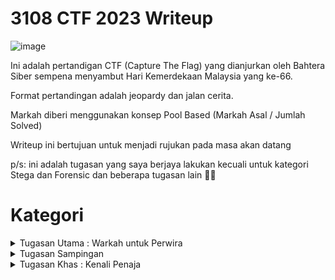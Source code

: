 # 3108 CTF 2023 Writeup

![image](https://github.com/6D756E6972/3108CTF/assets/129729880/30f71fd7-e69d-4814-a4a4-287ab7b4ac98)

Ini adalah pertandigan CTF (Capture The Flag) yang dianjurkan oleh Bahtera Siber sempena menyambut Hari Kemerdekaan Malaysia yang ke-66.

Format pertandingan adalah jeopardy dan jalan cerita.

Markah diberi menggunakan konsep Pool Based (Markah Asal / Jumlah Solved)

Writeup ini bertujuan untuk menjadi rujukan pada masa akan datang

p/s: ini adalah tugasan yang saya berjaya lakukan kecuali untuk kategori Stega dan Forensic dan beberapa tugasan lain :face_with_spiral_eyes:

# Kategori
<details>
<summary>Tugasan Utama : Warkah untuk Perwira</summary>

  | Tugasan | Tahap Kesukaran |
  | --- | --- |
  | Tugasan I : Seruan Perwira | - |
  | Tugasan II : Tali Barut | - |
  | Warkah Akhir | - |
  
</details>

<details>
<summary>Tugasan Sampingan</summary>
  <details>
  <summary>Web</summary>
    
  | Tugasan | Tahap Kesukaran |
  | --- | --- |
  | Lemah | Mudah |
  | Wantujus | Mudah |
  | Wantusom | Mudah |
  | Pantul Pantun | Sederhana |
  </details>

  <details>
  <summary>Reverse Engineering</summary>

  | Tugasan | Tahap Kesukaran |
  | --- | --- |
  | Sarawak | Mudah | 
  | Pa+rio+ik | Mudah|
  </details>
  
  <details>
  <summary>Cryptography</summary>

  | Tugasan | Tahap Kesukaran |
  | --- | --- |
  | Nasihat | Mudah |
  | Selamat Malam | Sederhana |
  | 1957bit | Sederhana |
  </details>

  <details>
  <summary>Network</summary>

  | Tugasan | Tahap Kesukaran |
  | --- | --- |
  | Johan | Mudah |
  | Lagi-lagi Johan | Mudah |
  </details>

  <details>
  <summary>Misc</summary>

  | Tugasan | Tahap Kesukaran |
  | --- | --- |
  | Mencari Rahsia Si Dia | Mudah |
  | 3108 CTF Town | Sederhana |
  </details>

   <details>
  <summary>Osint</summary>

  | Tugasan | Tahap Kesukaran |
  | --- | --- |
  | Pertemuan Kapista : Babak I | Mudah |
  | Pertemuan Kapista : Babak II | Mudah |
  | Pertemuan Kapista : Finale | Finale |
  </details>
</details>

 <details>
 <summary>Tugasan Khas : Kenali Penaja</summary>
   
  | Tugasan | Tahap Kesukaran |
  | --- | --- |
  | YAYASAN DIGITAL MALAYSIA | - |
  | RE:HACK | - |
  | TENANG KOMUNITI | - |
  | ASK PENTEST | - |
  | SCAMGATE | - |
 </details>
